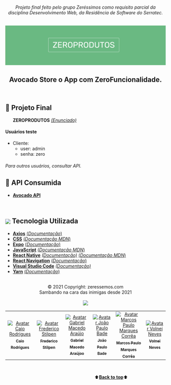 <div align="center">
<i><h6>Projeto final feito pelo grupo Zeréssimos como requisito parcial da disciplina Desenvolvimento Web, da Residência de Software do Serratec.</h6></i>
</div>
<a name="back-to-top">

![](./assets/images/logoTopReadme.png)

 <p>
    <h2 align="center">
    Avocado Store o App com ZeroFuncionalidade.
    </h2>
  </p> 
  </br>

  ## 🥑    Projeto Final
&nbsp;&nbsp;&nbsp;&nbsp;&nbsp;&nbsp;**ZEROPRODUTOS**    [*(Enunciado)*](./assets/doc.md)

#### Usuários teste
* Cliente:
  - user: admin
  - senha: zero
###### *Para outros usuários, consultar API.* 

## 🍃    API Consumida
 * [**Avocado API**](https://api-avocado.herokuapp.com/)
 <br>   
 
## <img height="45px" align="center" src="https://github.com/marcosbarker/serratec.residencia/blob/main/assets/stockrocketgif.gif">    Tecnologia Utilizada
- [**Axios**](https://www.npmjs.com/package/react-axios)    [(*Documentação*)](https://www.npmjs.com/package/react-axios)
- [**CSS**](https://www.w3.org/Style/CSS/)    [(*Documentação MDN*)](https://developer.mozilla.org/en-US/docs/Web/CSS/Reference)
- [**Expo**](https://docs.expo.io/)    [(*Documentação*)](https://docs.expo.io/guides/)
- [**JavaScript**](https://www.javascript.com/)    [(*Documentação MDN*)](https://developer.mozilla.org/pt-BR/docs/Web/JavaScript)
- [**React Native**](https://reactnative.dev/)    [*(Documentação)*](https://reactnative.dev/docs/getting-started)    [(*Documentação MDN*)](https://developer.mozilla.org/pt-BR/docs/Learn/Tools_and_testing/Client-side_JavaScript_frameworks/React_getting_started)
- [**React Navigation**](https://reactnavigation.org/)    [(*Documentação*)](https://reactnavigation.org/docs/getting-started/)
- [**Visual Studio Code**](https://code.visualstudio.com/)    [*(Documentação)*](https://code.visualstudio.com/docs)
 - [**Yarn**](https://yarnpkg.com/)    [(*Documentação*)](https://yarnpkg.com/getting-started) 
<br> 
<div align="center">
© 2021 Copyright: zeressemos.com
</div>
<div align="center">
Sambando na cara das inimigas desde 2021
</div>
</br>
<div align="center">
  <img height="400px" src="https://github.com/marcosbarker/serratec.residencia/blob/main/assets/osZeressemosProTeam.png"> 
</div>
<table>
  <tr>
    <td align="center">
      <a href="https://github.com/raiocodrigues">
        <img src="https://avatars.githubusercontent.com/u/82115790?v=4" width="100px;" alt="Avatar Caio Rodrigues"/><br>
        <sub>
          <b>Caio Rodrigues</b>
        </sub>
      </a>
    </td>
    <td align="center">
      <a href="https://github.com/FredericoStilpen">
        <img src="https://avatars.githubusercontent.com/u/82114348?v=4" width="100px;" alt="Avatar Frederico Stilpen"/><br>
        <sub>
          <b>Frederico Stilpen</b>
        </sub>
      </a><br>
    </td>
    <td align="center">
      <a href="https://github.com/M4G1Ck">
        <img src="https://avatars.githubusercontent.com/u/79328112?v=4" width="100px;" alt="Avatar Gabriel Macedo Araújo"/><br>
        <sub>
          <b>Gabriel Macedo Araújoo</b>
        </sub>
      </a><br>
    </td>
    <td align="center">
      <a href="https://github.com/JpBade">
        <img src="https://avatars.githubusercontent.com/u/82114843?v=4" width="100px;" alt="Avatar João Paulo Bade"/><br>
        <sub>
          <b>João Paulo Bade</b>
        </sub>
      </a><br>
    </td>
    <td align="center">
      <a href="https://github.com/marcosbarker">
        <img src="https://avatars.githubusercontent.com/u/57602117?v=4" width="100px;" alt="Avatar Marcos Paulo Marques Corrêa"/><br>
        <sub>
          <b>Marcos Paulo Marques Corrêa</b>
        </sub>
      </a><br>
    </td>
    <td align="center">
      <a href="https://github.com/Volneineves">
        <img src="https://avatars.githubusercontent.com/u/82004090?v=4" width="100px;" alt="Avatar Volnei Neves"/><br>
        <sub>
          <b>Volnei Neves</b>
        </sub>
      </a><br>
    </td>
</table>
</br>

&emsp;&emsp;&emsp;&emsp;&emsp;&emsp;&emsp;&emsp;&emsp;&emsp;&emsp;&emsp;&emsp;&emsp;&emsp;&emsp;&emsp;&emsp;&emsp;&emsp;⬆️[**Back to top**](#back-to-top)⬆️